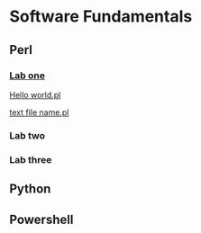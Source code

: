 # Software Fundamentals

## Perl

### [Lab one](https://github.com/Hassan-Al/Comp-Sec-Investigations/blob/master/Lab%201.pdf)

[Hello world.pl](https://github.com/Hassan-Al/Comp-Sec-Investigations/blob/master/HelloWorld.pl)

[text file name.pl](https://github.com/Hassan-Al/Comp-Sec-Investigations/blob/master/text-file-name.pl)
### Lab two

### Lab three

## Python

## Powershell

